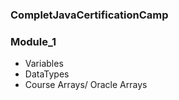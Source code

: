 <h3>CompletJavaCertificationCamp</h3>

<h3> Module_1 </h3>
<ul>
  <li>Variables</li>
  <li>DataTypes</li>
  <li>Course Arrays/ Oracle Arrays</li> 


</ul>
